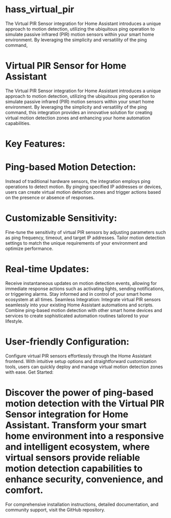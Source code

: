 # hass_virtual_pir
The Virtual PIR Sensor integration for Home Assistant introduces a unique approach to motion detection, utilizing the ubiquitous ping operation to simulate passive infrared (PIR) motion sensors within your smart home environment. By leveraging the simplicity and versatility of the ping command,


# Virtual PIR Sensor for Home Assistant

The Virtual PIR Sensor integration for Home Assistant introduces a unique approach to motion detection, utilizing the ubiquitous ping operation to simulate passive infrared (PIR) motion sensors within your smart home environment. By leveraging the simplicity and versatility of the ping command, this integration provides an innovative solution for creating virtual motion detection zones and enhancing your home automation capabilities.

# Key Features:

# Ping-based Motion Detection: 
Instead of traditional hardware sensors, the integration employs ping operations to detect motion. By pinging specified IP addresses or devices, users can create virtual motion detection zones and trigger actions based on the presence or absence of responses.
# Customizable Sensitivity: 
Fine-tune the sensitivity of virtual PIR sensors by adjusting parameters such as ping frequency, timeout, and target IP addresses. Tailor motion detection settings to match the unique requirements of your environment and optimize performance.
# Real-time Updates: 
Receive instantaneous updates on motion detection events, allowing for immediate response actions such as activating lights, sending notifications, or triggering alarms. Stay informed and in control of your smart home ecosystem at all times.
Seamless Integration: Integrate virtual PIR sensors seamlessly into your existing Home Assistant automations and scripts. Combine ping-based motion detection with other smart home devices and services to create sophisticated automation routines tailored to your lifestyle.
# User-friendly Configuration: 
Configure virtual PIR sensors effortlessly through the Home Assistant frontend. With intuitive setup options and straightforward customization tools, users can quickly deploy and manage virtual motion detection zones with ease.
Get Started:

# Discover the power of ping-based motion detection with the Virtual PIR Sensor integration for Home Assistant. Transform your smart home environment into a responsive and intelligent ecosystem, where virtual sensors provide reliable motion detection capabilities to enhance security, convenience, and comfort.

For comprehensive installation instructions, detailed documentation, and community support, visit the GitHub repository.
